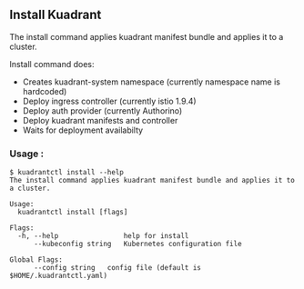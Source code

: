 ## Install Kuadrant

The install command applies kuadrant manifest bundle and applies it to a cluster.

Install command does:

* Creates kuadrant-system namespace (currently namespace name is hardcoded)
* Deploy ingress controller (currently istio 1.9.4)
* Deploy auth provider (currently Authorino)
* Deploy kuadrant manifests and controller
* Waits for deployment availabilty

### Usage :

```shell
$ kuadrantctl install --help
The install command applies kuadrant manifest bundle and applies it to a cluster.

Usage:
  kuadrantctl install [flags]

Flags:
  -h, --help                help for install
      --kubeconfig string   Kubernetes configuration file

Global Flags:
      --config string   config file (default is $HOME/.kuadrantctl.yaml)
```

